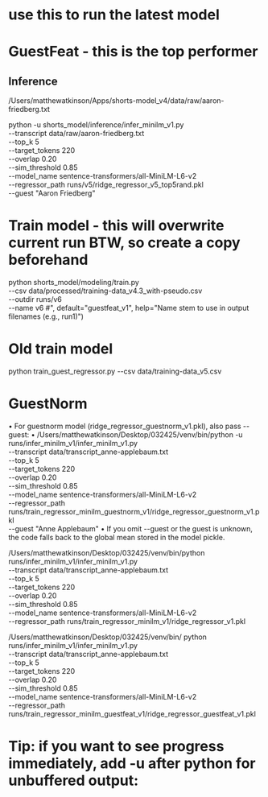 # use this to run the latest model
# GuestFeat - this is the top performer

## Inference
/Users/matthewatkinson/Apps/shorts-model_v4/data/raw/aaron-friedberg.txt 

python -u shorts_model/inference/infer_minilm_v1.py \
    --transcript data/raw/aaron-friedberg.txt  \
    --top_k 5 \
    --target_tokens 220 \
    --overlap 0.20 \
    --sim_threshold 0.85 \
    --model_name sentence-transformers/all-MiniLM-L6-v2 \
    --regressor_path runs/v5/ridge_regressor_v5_top5rand.pkl \
    --guest "Aaron Friedberg"
  


# Train model - this will overwrite current run BTW, so create a copy beforehand



python shorts_model/modeling/train.py \
    --csv data/processed/training-data_v4.3_with-pseudo.csv \
    --outdir runs/v6 \
    --name v6 #", default="guestfeat_v1", help="Name stem to use in output filenames (e.g., run1)")

# Old train model
python train_guest_regressor.py --csv data/training-data_v5.csv




# GuestNorm
•  For guestnorm model (ridge_regressor_guestnorm_v1.pkl), also pass --guest:
•  /Users/matthewatkinson/Desktop/032425/venv/bin/python -u runs/infer_minilm_v1/infer_minilm_v1.py \
    --transcript data/transcript_anne-applebaum.txt \
    --top_k 5 \
    --target_tokens 220 \
    --overlap 0.20 \
    --sim_threshold 0.85 \
    --model_name sentence-transformers/all-MiniLM-L6-v2 \
    --regressor_path runs/train_regressor_minilm_guestnorm_v1/ridge_regressor_guestnorm_v1.pkl \
    --guest "Anne Applebaum"
•  If you omit --guest or the guest is unknown, the code falls back to the global mean stored in the model pickle.





/Users/matthewatkinson/Desktop/032425/venv/bin/python runs/infer_minilm_v1/infer_minilm_v1.py \
  --transcript data/transcript_anne-applebaum.txt \
  --top_k 5 \
  --target_tokens 220 \
  --overlap 0.20 \
  --sim_threshold 0.85 \
  --model_name sentence-transformers/all-MiniLM-L6-v2 \
  --regressor_path runs/train_regressor_minilm_v1/ridge_regressor_v1.pkl



   /Users/matthewatkinson/Desktop/032425/venv/bin/
   python runs/infer_minilm_v1/infer_minilm_v1.py \
   --transcript data/transcript_anne-applebaum.txt \
   --top_k 5 \
   --target_tokens 220 \
   --overlap 0.20 \
   --sim_threshold 0.85 \
   --model_name sentence-transformers/all-MiniLM-L6-v2 \
   --regressor_path runs/train_regressor_minilm_guestfeat_v1/ridge_regressor_guestfeat_v1.pkl


   # Tip: if you want to see progress immediately, add -u after python for unbuffered output:







